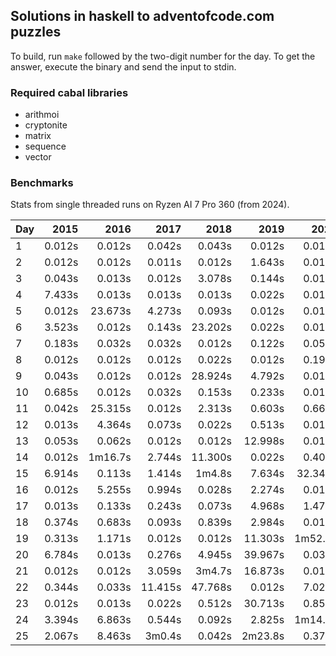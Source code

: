 ## Solutions in haskell to adventofcode.com puzzles

To build, run `make` followed by the two-digit number for the day.
To get the answer, execute the binary and send the input to stdin.

### Required cabal libraries

* arithmoi
* cryptonite
* matrix
* sequence
* vector

### Benchmarks

Stats from single threaded runs on Ryzen AI 7 Pro 360 (from 2024).

| Day |   2015 |   2016 |   2017 |   2018 |   2019 |   2020 |   2021 |   2022 |   2023 |   2024 |
|-----|-------:|-------:|-------:|-------:|-------:|-------:|-------:|-------:|-------:|-------:|
| 1  |  0.012s | 0.012s | 0.042s | 0.043s | 0.012s | 0.012s | 0.022s | 0.012s | 0.012s | 0.012s |
| 2  |  0.012s | 0.012s | 0.011s | 0.012s | 1.643s | 0.013s | 0.013s | 0.013s | 0.013s | 0.012s |
| 3  |  0.043s | 0.013s | 0.012s | 3.078s | 0.144s | 0.012s | 0.012s | 0.012s | 0.012s | 0.012s |
| 4  |  7.433s | 0.013s | 0.013s | 0.013s | 0.022s | 0.013s | 0.023s | 0.013s | 0.012s | 0.012s |
| 5  |  0.012s | 23.673s | 4.273s | 0.093s | 0.012s | 0.012s | 0.144s | 0.012s | 0.012s | 0.032s |
| 6  |  3.523s | 0.012s | 0.143s | 23.202s | 0.022s | 0.012s | 0.012s | 0.012s | 0.032s | 0.702s |
| 7  |  0.183s | 0.032s | 0.032s | 0.012s | 0.122s | 0.053s | 5.372s | 0.023s | 0.012s | 0.172s |
| 8  |  0.012s | 0.012s | 0.012s | 0.022s | 0.012s | 0.193s | 0.012s | 0.012s | 0.322s | 0.012s |
| 9  |  0.043s | 0.012s | 0.012s | 28.924s | 4.792s | 0.013s | 0.013s | 0.174s | 0.013s | 2.624s |
| 10  |  0.685s | 0.012s | 0.032s | 0.153s | 0.233s | 0.012s | 0.012s | 0.012s | 1.393s | 0.012s |
| 11  |  0.042s | 25.315s | 0.012s | 2.313s | 0.603s | 0.667s | 0.023s | 0.559s | 0.012s | 0.032s |
| 12  |  0.013s | 4.364s | 0.073s | 0.022s | 0.513s | 0.013s | 0.653s | 3.344s | 0.523s | 0.104s |
| 13  |  0.053s | 0.062s | 0.012s | 0.012s | 12.998s | 0.012s | 0.013s | 0.033s | 0.012s | 0.012s |
| 14  |  0.012s | 1m16.7s | 2.744s | 11.300s | 0.022s | 0.405s | 45.967s | 2.864s | 0.868s | 1.783s |
| 15  |  6.914s | 0.113s | 1.414s | 1m4.8s | 7.634s | 32.344s | 0.054s | 0.922s | 0.023s | 0.022s |
| 16  |  0.012s | 5.255s | 0.994s | 0.028s | 2.274s | 0.012s | 0.012s | 22.496s | 1.283s | 6.045s |
| 17  |  0.013s | 0.133s | 0.243s | 0.073s | 4.968s | 1.473s | 13.173s | 0.133s | 28.127s | 0.012s |
| 18  |  0.374s | 0.683s | 0.093s | 0.839s | 2.984s | 0.012s | 0.763s | 0.052s | 0.012s | 5.603s |
| 19  |  0.313s | 1.171s | 0.012s | 0.012s | 11.303s | 1m52.3s | 8.633s | 9m23.7s | 0.013s | 0.062s |
| 20  |  6.784s | 0.013s | 0.276s | 4.945s | 39.967s | 0.033s | 0.806s | 1m33.2s | 0.093s | 0.653s |
| 21  |  0.012s | 0.012s | 3.059s | 3m4.7s | 16.873s | 0.013s | 1m12.8s | 0.023s | 1.224s | 0.072s |
| 22  |  0.344s | 0.033s | 11.415s | 47.768s | 0.012s | 7.023s | 0.063s | 0.022s | 1.093s | 6.212s |
| 23  |  0.012s | 0.013s | 0.022s | 0.512s | 30.713s | 0.853s | 11.363s | 5.258s | 44.454s | 0.083s |
| 24  |  3.394s | 6.863s | 0.544s | 0.092s | 2.825s | 1m14.9s | 2m49.7s | 2.772s | 0.242s | 0.012s |
| 25  |  2.067s | 8.463s | 3m0.4s | 0.042s | 2m23.8s | 0.377s | 1.584s | 0.013s | 1m0.5s | 0.012s |
